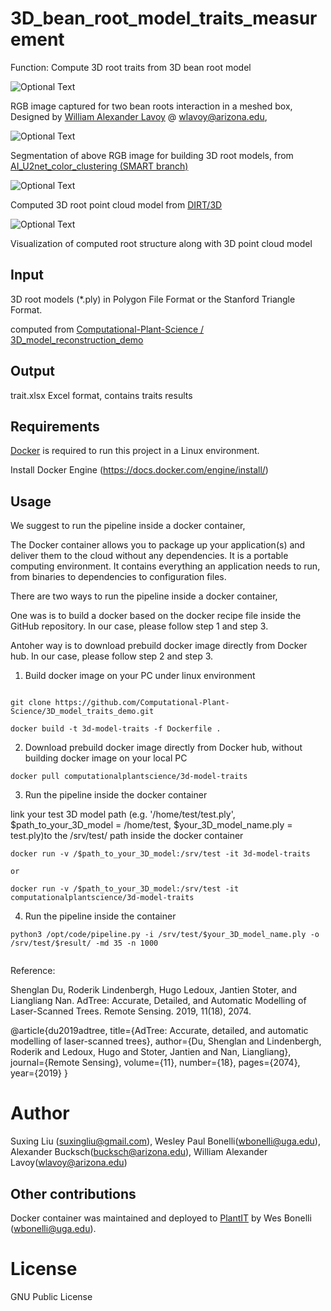 # 3D_bean_root_model_traits_measurement

Function: Compute 3D root traits from 3D bean root model 





![Optional Text](../main/media/bean_image.png)

RGB image captured for two bean roots interaction in a meshed box, Designed by [William Alexander Lavoy](https://www.linkedin.com/in/william-lavoy-547775188/) @ wlavoy@arizona.edu, 


![Optional Text](../main/media/bena_image_masked.png)

Segmentation of above RGB image for building 3D root models, from [AI_U2net_color_clustering (SMART branch)](https://github.com/Computational-Plant-Science/AI_U2net_color_clustering)


![Optional Text](../main/media/bean_model.gif)

Computed 3D root point cloud model from [DIRT/3D](https://github.com/Computational-Plant-Science/3D_model_reconstruction_demo)


![Optional Text](../main/media/bean_structure.gif)

Visualization of computed root structure along with 3D point cloud model





## Input


3D root models (*.ply) in Polygon File Format or the Stanford Triangle Format. 

computed from [Computational-Plant-Science / 3D_model_reconstruction_demo](https://github.com/Computational-Plant-Science/3D_model_reconstruction_demo)


## Output

trait.xlsx   Excel format, contains traits results




## Requirements

[Docker](https://www.docker.com/) is required to run this project in a Linux environment.

Install Docker Engine (https://docs.docker.com/engine/install/)



## Usage


We suggest to run the pipeline inside a docker container, 

The Docker container allows you to package up your application(s) and deliver them to the cloud without any dependencies. It is a portable computing environment. It contains everything an application needs to run, from binaries to dependencies to configuration files.


There are two ways to run the pipeline inside a docker container, 

One was is to build a docker based on the docker recipe file inside the GitHub repository. In our case, please follow step 1 and step 3. 

Antoher way is to download prebuild docker image directly from Docker hub. In our case, please follow step 2 and step 3. 


1. Build docker image on your PC under linux environment
```shell

git clone https://github.com/Computational-Plant-Science/3D_model_traits_demo.git

docker build -t 3d-model-traits -f Dockerfile .
```
2. Download prebuild docker image directly from Docker hub, without building docker image on your local PC 
```shell
docker pull computationalplantscience/3d-model-traits
```
3. Run the pipeline inside the docker container 

link your test 3D model path (e.g. '/home/test/test.ply', $path_to_your_3D_model = /home/test, $your_3D_model_name.ply = test.ply)to the /srv/test/ path inside the docker container
 ```shell
docker run -v /$path_to_your_3D_model:/srv/test -it 3d-model-traits

or 

docker run -v /$path_to_your_3D_model:/srv/test -it computationalplantscience/3d-model-traits

```

4. Run the pipeline inside the container
```shell
python3 /opt/code/pipeline.py -i /srv/test/$your_3D_model_name.ply -o /srv/test/$result/ -md 35 -n 1000


```
  

Reference:

Shenglan Du, Roderik Lindenbergh, Hugo Ledoux, Jantien Stoter, and Liangliang Nan.
AdTree: Accurate, Detailed, and Automatic Modelling of Laser-Scanned Trees.
Remote Sensing. 2019, 11(18), 2074.

@article{du2019adtree,
  title={AdTree: Accurate, detailed, and automatic modelling of laser-scanned trees},
  author={Du, Shenglan and Lindenbergh, Roderik and Ledoux, Hugo and Stoter, Jantien and Nan, Liangliang},
  journal={Remote Sensing},
  volume={11},
  number={18},
  pages={2074},
  year={2019}
}


# Author
Suxing Liu (suxingliu@gmail.com), Wesley Paul Bonelli(wbonelli@uga.edu), Alexander Bucksch(bucksch@arizona.edu), William Alexander Lavoy(wlavoy@arizona.edu)


## Other contributions

Docker container was maintained and deployed to [PlantIT](https://portnoy.cyverse.org) by Wes Bonelli (wbonelli@uga.edu).


# License
GNU Public License


